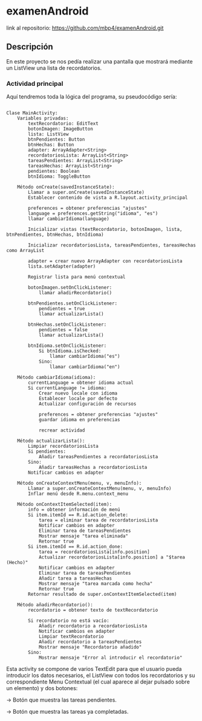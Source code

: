 # examenAndroid
 
link al repositorio: https://github.com/mbp4/examenAndroid.git

## Descripción 

En este proyecto se nos pedía realizar una pantalla que mostrará mediante un ListView una lista de recordatorios.

### Actividad principal

Aquí tendremos toda la lógica del programa, su pseudocódigo sería:

```

Clase MainActivity:
    Variables privadas:
        textRecordatorio: EditText
        botonImagen: ImageButton
        lista: ListView
        btnPendientes: Button
        btnHechas: Button
        adapter: ArrayAdapter<String>
        recordatoriosLista: ArrayList<String>
        tareasPendientes: ArrayList<String>
        tareasHechas: ArrayList<String>
        pendientes: Boolean
        btnIdioma: ToggleButton

    Método onCreate(savedInstanceState):
        Llamar a super.onCreate(savedInstanceState)
        Establecer contenido de vista a R.layout.activity_principal

        preferences = obtener preferencias "ajustes"
        language = preferences.getString("idioma", "es")
        llamar cambiarIdioma(language)

        Inicializar vistas (textRecordatorio, botonImagen, lista, btnPendientes, btnHechas, btnIdioma)

        Inicializar recordatoriosLista, tareasPendientes, tareasHechas como ArrayList

        adapter = crear nuevo ArrayAdapter con recordatoriosLista
        lista.setAdapter(adapter)

        Registrar lista para menú contextual

        botonImagen.setOnClickListener:
            llamar añadirRecordatorio()

        btnPendientes.setOnClickListener:
            pendientes = true
            llamar actualizarLista()

        btnHechas.setOnClickListener:
            pendientes = false
            llamar actualizarLista()

        btnIdioma.setOnClickListener:
            Si btnIdioma.isChecked:
                llamar cambiarIdioma("es")
            Sino:
                llamar cambiarIdioma("en")

    Método cambiarIdioma(idioma):
        currentLanguage = obtener idioma actual
        Si currentLanguage != idioma:
            Crear nuevo locale con idioma
            Establecer locale por defecto
            Actualizar configuración de recursos

            preferences = obtener preferencias "ajustes"
            guardar idioma en preferencias

            recrear actividad

    Método actualizarLista():
        Limpiar recordatoriosLista
        Si pendientes:
            Añadir tareasPendientes a recordatoriosLista
        Sino:
            Añadir tareasHechas a recordatoriosLista
        Notificar cambios en adapter

    Método onCreateContextMenu(menu, v, menuInfo):
        Llamar a super.onCreateContextMenu(menu, v, menuInfo)
        Inflar menú desde R.menu.context_menu

    Método onContextItemSelected(item):
        info = obtener información de menú
        Si item.itemId == R.id.action_delete:
            tarea = eliminar tarea de recordatoriosLista
            Notificar cambios en adapter
            Eliminar tarea de tareasPendientes
            Mostrar mensaje "tarea eliminada"
            Retornar true
        Si item.itemId == R.id.action_done:
            tarea = recordatoriosLista[info.position]
            Actualizar recordatoriosLista[info.position] a "$tarea (Hecho)"
            Notificar cambios en adapter
            Eliminar tarea de tareasPendientes
            Añadir tarea a tareasHechas
            Mostrar mensaje "tarea marcada como hecha"
            Retornar true
        Retornar resultado de super.onContextItemSelected(item)

    Método añadirRecordatorio():
        recordatorio = obtener texto de textRecordatorio

        Si recordatorio no está vacío:
            Añadir recordatorio a recordatoriosLista
            Notificar cambios en adapter
            Limpiar textRecordatorio
            Añadir recordatorio a tareasPendientes
            Mostrar mensaje "Recordatorio añadido"
        Sino:
            Mostrar mensaje "Error al introducir el recordatorio"

```

Esta activity se compone de varios TextEdit para que el usuario pueda introducir los datos necesarios, el ListView con todos los recordatorios y su correspondiente Menu Contextual (el cual aparece al dejar pulsado sobre un elemento) y dos botones:

  -> Botón que muestra las tareas pendientes. 

  -> Botón que muestra las tareas ya completadas.
